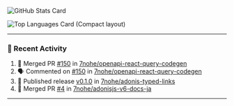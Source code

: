 ![GitHub Stats Card](https://github-readme-stats.vercel.app/api?username=7nohe&count_private=true&theme=react)

![Top Languages Card (Compact layout)](https://github-readme-stats.vercel.app/api/top-langs/?username=7nohe&layout=compact&theme=react)

---

### :koala: Recent Activity

<!--START_SECTION:activity-->
1. 🎉 Merged PR [#150](https://github.com/7nohe/openapi-react-query-codegen/pull/150) in [7nohe/openapi-react-query-codegen](https://github.com/7nohe/openapi-react-query-codegen)
2. 🗣 Commented on [#150](https://github.com/7nohe/openapi-react-query-codegen/pull/150#issuecomment-2395621623) in [7nohe/openapi-react-query-codegen](https://github.com/7nohe/openapi-react-query-codegen)
3. 🚀 Published release [v0.1.0](https://github.com/7nohe/adonis-typed-links/releases/tag/v0.1.0) in [7nohe/adonis-typed-links](https://github.com/7nohe/adonis-typed-links)
4. 🎉 Merged PR [#4](https://github.com/7nohe/adonisjs-v6-docs-ja/pull/4) in [7nohe/adonisjs-v6-docs-ja](https://github.com/7nohe/adonisjs-v6-docs-ja)
<!--END_SECTION:activity-->

---
